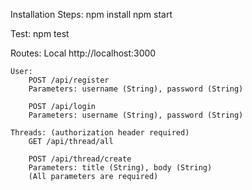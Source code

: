 Installation Steps:
npm install
npm start

Test:
npm test

Routes: Local http://localhost:3000

    User:
        POST /api/register
        Parameters: username (String), password (String)

        POST /api/login
        Parameters: username (String), password (String)

    Threads: (authorization header required)
        GET /api/thread/all

        POST /api/thread/create
        Parameters: title (String), body (String)
        (All parameters are required)

